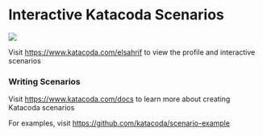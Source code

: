 # Interactive Katacoda Scenarios

[![](http://shields.katacoda.com/katacoda/elsahrif/count.svg)](https://www.katacoda.com/elsahrif "Get your profile on Katacoda.com")

Visit https://www.katacoda.com/elsahrif to view the profile and interactive scenarios

### Writing Scenarios
Visit https://www.katacoda.com/docs to learn more about creating Katacoda scenarios

For examples, visit https://github.com/katacoda/scenario-example

